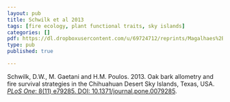 ```yaml
---
layout: pub
title: Schwilk et al 2013
tags: [fire ecology, plant functional traits, sky islands]
categories: []
pdf: https://dl.dropboxusercontent.com/u/69724712/reprints/Magalhaes%2BSchwilk-2012.pdf
type: pub
published: true

---
```


Schwilk, D.W., M. Gaetani and H.M. Poulos. 2013. Oak bark allometry and fire survival strategies in the Chihuahuan Desert Sky Islands, Texas, USA. [*PLoS One*: 8(11)  e79285. DOI: 10.1371/journal.pone.0079285](http://www.plosone.org/article/info%3Adoi%2F10.1371%2Fjournal.pone.0079285). 
